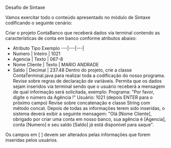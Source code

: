 
Desafio de Sintaxe

Vamos exercitar todo o conteúdo apresentado no módulo de Sintaxe codificando o seguinte cenário:

Criar o projeto ContaBanco que receberá dados via terminal contendo as características de conta em banco conforme atributos abaixo:
* Atributo	Tipo	Exemplo
---|---|---|
* Numero | Inteiro | 1021
* Agencia | Texto | 067-8
* Nome Cliente | Texto | MARIO ANDRADE
* Saldo | Decimal | 237.48
Dentro do projeto, crie a classe ContaTerminal.java para realizar toda a codificação do nosso programa.
Revise sobre regras de declaração de variáveis.
Permita que os dados sejam inseridos via terminal sendo que o usuário receberá a mensagem de qual informação será solicitada, exemplo:
Programa: "Por favor, digite o número da Agência !"
Usuário: 1021 (depois ENTER para o próximo campo)
Revise sobre concatenação e classe String com método concat.
Depois de todas as informações terem sido inseridas, o sistema deverá exibir a seguinte mensagem:
"Olá [Nome Cliente], obrigado por criar uma conta em nosso banco, sua agência é [Agencia], conta [Numero] e seu saldo [Saldo] já está disponível para saque".

Os campos em [ ] devem ser alterados pelas informações que forem inseridas pelos usuários.
